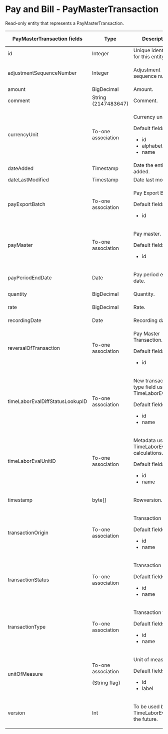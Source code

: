 # Pay and Bill - PayMasterTransaction

Read-only entity that represents a PayMasterTransaction.

<table>
<colgroup>
<col width="20%" />
<col width="20%" />
<col width="20%" />
<col width="20%" />
<col width="20%" />
</colgroup>
<thead>
<tr class="header">
<th>PayMasterTransaction fields</th>
<th>Type</th>
<th>Description</th>
<th>Not null</th>
<th>Read-only</th>
</tr>
</thead>
<tbody>
<tr class="odd">
<td>id</td>
<td>Integer</td>
<td>Unique identifier for this entity.</td>
<td>X</td>
<td>X</td>
</tr>
<tr class="even">
<td>adjustmentSequenceNumber</td>
<td><p>Integer</p></td>
<td><p>Adjustment sequence number.</p></td>
<td><span>X</span></td>
<td>X</td>
</tr>
<tr class="odd">
<td>amount</td>
<td>BigDecimal</td>
<td>Amount.</td>
<td>X</td>
<td> </td>
</tr>
<tr class="even">
<td>comment</td>
<td>String (2147483647)</td>
<td>Comment.</td>
<td> </td>
<td>X</td>
</tr>
<tr class="odd">
<td>currencyUnit</td>
<td>To-one association</td>
<td><p>Currency unit.</p>
<p>Default fields:</p>
<ul>
<li>id</li>
<li>alphabeticCode</li>
<li>name</li>
</ul></td>
<td>X</td>
<td>X</td>
</tr>
<tr class="even">
<td>dateAdded</td>
<td>Timestamp</td>
<td>Date the entity was added.</td>
<td>X</td>
<td>X</td>
</tr>
<tr class="odd">
<td>dateLastModified</td>
<td>Timestamp</td>
<td>Date last modified.</td>
<td>X</td>
<td>X</td>
</tr>
<tr class="even">
<td>payExportBatch</td>
<td>To-one association</td>
<td><p>Pay Export Batch.</p>
<p>Default fields:</p>
<ul>
<li>id</li>
</ul></td>
<td> </td>
<td>X</td>
</tr>
<tr class="odd">
<td>payMaster</td>
<td>To-one association</td>
<td><p>Pay master.</p>
<p>Default fields:</p>
<ul>
<li>id</li>
</ul></td>
<td><span>X</span></td>
<td>X</td>
</tr>
<tr class="even">
<td>payPeriodEndDate</td>
<td>Date</td>
<td><p>Pay period end date.</p></td>
<td> </td>
<td>X</td>
</tr>
<tr class="odd">
<td>quantity</td>
<td>BigDecimal</td>
<td>Quantity.</td>
<td>X</td>
<td> </td>
</tr>
<tr class="even">
<td>rate</td>
<td>BigDecimal</td>
<td><p>Rate.</p></td>
<td>X</td>
<td> </td>
</tr>
<tr class="odd">
<td>recordingDate</td>
<td>Date</td>
<td>Recording date.</td>
<td>X</td>
<td>X</td>
</tr>
<tr class="even">
<td>reversalOfTransaction</td>
<td>To-one association</td>
<td><p>Pay Master Transaction.</p>
<p>Default fields:</p>
<ul>
<li>id</li>
</ul></td>
<td> </td>
<td>X</td>
</tr>
<tr class="odd">
<td>timeLaborEvalDiffStatusLookupID</td>
<td><p>To-one association</p></td>
<td><p>New transaction type field used by TimeLaborEval.</p>
<p>Default fields:</p>
<ul>
<li>id</li>
<li>name</li>
</ul></td>
<td> </td>
<td>X</td>
</tr>
<tr class="even">
<td>timeLaborEvalUnitID</td>
<td><p>To-one association</p></td>
<td><p>Metadata used for TimeLaborEval calculations.</p>
<p>Default fields:</p>
<ul>
<li>id</li>
<li>name</li>
</ul></td>
<td> </td>
<td>X</td>
</tr>
<tr class="odd">
<td>timestamp</td>
<td>byte[]</td>
<td><p>Rowversion.</p></td>
<td>X</td>
<td>X</td>
</tr>
<tr class="even">
<td>transactionOrigin</td>
<td><p>To-one association</p></td>
<td><p>Transaction origin.</p>
<p>Default fields:</p>
<ul>
<li>id</li>
<li>name</li>
</ul></td>
<td>X</td>
<td>X</td>
</tr>
<tr class="odd">
<td>transactionStatus</td>
<td><p>To-one association</p></td>
<td><p>Transaction status.</p>
<p>Default fields:</p>
<ul>
<li>id</li>
<li>name</li>
</ul></td>
<td>X</td>
<td>X</td>
</tr>
<tr class="even">
<td>transactionType</td>
<td><p>To-one association</p></td>
<td><p>Transaction type.</p>
<p>Default fields:</p>
<ul>
<li>id</li>
<li>name</li>
</ul></td>
<td>X</td>
<td>X</td>
</tr>
<tr class="odd">
<td>unitOfMeasure</td>
<td><p>To-one association</p>
<p>(String flag)</p></td>
<td><p>Unit of measure.</p>
<p>Default fields:</p>
<ul>
<li>id</li>
<li>label</li>
</ul></td>
<td>X</td>
<td> </td>
</tr>
<tr class="even">
<td>version</td>
<td>Int</td>
<td><p>To be used by TimeLaborEval in the future.</p></td>
<td> </td>
<td>X</td>
</tr>
</tbody>
</table>



